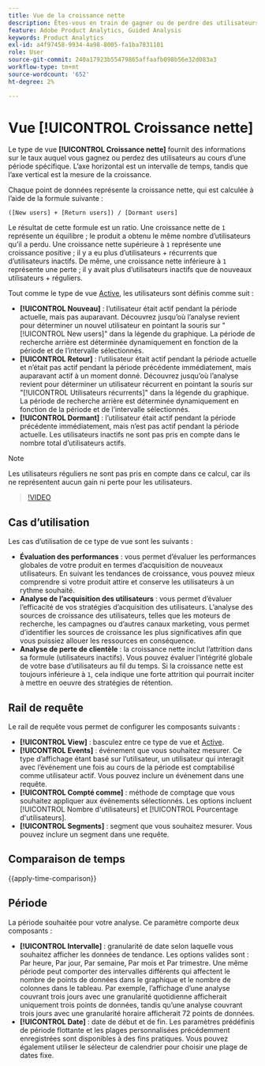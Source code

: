 ```yaml
---
title: Vue de la croissance nette
description: Êtes-vous en train de gagner ou de perdre des utilisateurs et utilisatrices ?
feature: Adobe Product Analytics, Guided Analysis
keywords: Product Analytics
exl-id: a4f97458-9934-4a98-8005-fa1ba7831101
role: User
source-git-commit: 240a17923b55479865affaafb098b56e32d083a3
workflow-type: tm+mt
source-wordcount: '652'
ht-degree: 2%

---
```


# Vue [!UICONTROL Croissance nette]

Le type de vue **[!UICONTROL Croissance nette]** fournit des informations sur le taux auquel vous gagnez ou perdez des utilisateurs au cours d’une période spécifique. L’axe horizontal est un intervalle de temps, tandis que l’axe vertical est la mesure de la croissance.

Chaque point de données représente la croissance nette, qui est calculée à l’aide de la formule suivante :

`([New users] + [Return users]) / [Dormant users]`

Le résultat de cette formule est un ratio. Une croissance nette de `1` représente un équilibre ; le produit a obtenu le même nombre d’utilisateurs qu’il a perdu. Une croissance nette supérieure à `1` représente une croissance positive ; il y a eu plus d’utilisateurs + récurrents que d’utilisateurs inactifs. De même, une croissance nette inférieure à `1` représente une perte ; il y avait plus d’utilisateurs inactifs que de nouveaux utilisateurs + réguliers.

Tout comme le type de vue [Active](active.md), les utilisateurs sont définis comme suit :

* **[!UICONTROL Nouveau]** : l’utilisateur était actif pendant la période actuelle, mais pas auparavant. Découvrez jusqu’où l’analyse revient pour déterminer un nouvel utilisateur en pointant la souris sur &quot;[!UICONTROL New users]&quot; dans la légende du graphique. La période de recherche arrière est déterminée dynamiquement en fonction de la période et de l’intervalle sélectionnés.
* **[!UICONTROL Retour]** : l’utilisateur était actif pendant la période actuelle et n’était pas actif pendant la période précédente immédiatement, mais auparavant actif à un moment donné. Découvrez jusqu’où l’analyse revient pour déterminer un utilisateur récurrent en pointant la souris sur &quot;[!UICONTROL Utilisateurs récurrents]&quot; dans la légende du graphique. La période de recherche arrière est déterminée dynamiquement en fonction de la période et de l’intervalle sélectionnés.
* **[!UICONTROL Dormant]** : l’utilisateur était actif pendant la période précédente immédiatement, mais n’est pas actif pendant la période actuelle. Les utilisateurs inactifs ne sont pas pris en compte dans le nombre total d’utilisateurs actifs.

>[!NOTE]
>
>Les utilisateurs réguliers ne sont pas pris en compte dans ce calcul, car ils ne représentent aucun gain ni perte pour les utilisateurs.

>[!VIDEO](https://video.tv.adobe.com/v/3421664/?learn=on)

## Cas d’utilisation

Les cas d’utilisation de ce type de vue sont les suivants :

* **Évaluation des performances** : vous permet d’évaluer les performances globales de votre produit en termes d’acquisition de nouveaux utilisateurs. En suivant les tendances de croissance, vous pouvez mieux comprendre si votre produit attire et conserve les utilisateurs à un rythme souhaité.
* **Analyse de l’acquisition des utilisateurs** : vous permet d’évaluer l’efficacité de vos stratégies d’acquisition des utilisateurs. L’analyse des sources de croissance des utilisateurs, telles que les moteurs de recherche, les campagnes ou d’autres canaux marketing, vous permet d’identifier les sources de croissance les plus significatives afin que vous puissiez allouer les ressources en conséquence.
* **Analyse de perte de clientèle** : la croissance nette inclut l’attrition dans sa formule (utilisateurs inactifs). Vous pouvez évaluer l’intégrité globale de votre base d’utilisateurs au fil du temps. Si la croissance nette est toujours inférieure à `1`, cela indique une forte attrition qui pourrait inciter à mettre en oeuvre des stratégies de rétention.

## Rail de requête

Le rail de requête vous permet de configurer les composants suivants :

* **[!UICONTROL View]** : basculez entre ce type de vue et [Active](active.md).
* **[!UICONTROL Events]** : événement que vous souhaitez mesurer. Ce type d’affichage étant basé sur l’utilisateur, un utilisateur qui interagit avec l’événement une fois au cours de la période est comptabilisé comme utilisateur actif. Vous pouvez inclure un événement dans une requête.
* **[!UICONTROL Compté comme]** : méthode de comptage que vous souhaitez appliquer aux événements sélectionnés. Les options incluent [!UICONTROL Nombre d&#39;utilisateurs] et [!UICONTROL Pourcentage d&#39;utilisateurs].
* **[!UICONTROL Segments]** : segment que vous souhaitez mesurer. Vous pouvez inclure un segment dans une requête.

## Comparaison de temps

{{apply-time-comparison}}

## Période

La période souhaitée pour votre analyse. Ce paramètre comporte deux composants :

* **[!UICONTROL Intervalle]** : granularité de date selon laquelle vous souhaitez afficher les données de tendance. Les options valides sont : Par heure, Par jour, Par semaine, Par mois et Par trimestre. Une même période peut comporter des intervalles différents qui affectent le nombre de points de données dans le graphique et le nombre de colonnes dans le tableau. Par exemple, l’affichage d’une analyse couvrant trois jours avec une granularité quotidienne afficherait uniquement trois points de données, tandis qu’une analyse couvrant trois jours avec une granularité horaire afficherait 72 points de données.
* **[!UICONTROL Date]** : date de début et de fin. Les paramètres prédéfinis de période flottante et les plages personnalisées précédemment enregistrées sont disponibles à des fins pratiques. Vous pouvez également utiliser le sélecteur de calendrier pour choisir une plage de dates fixe.
